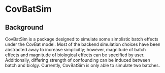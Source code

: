 # CovBatSim

## Background
CovBatSim is a package designed to simulate some simplistic batch effects under the CovBat model. Most of the backend simulation choices have been abstracted away to increase simplicitly; however, magnitude of batch effects and magnitude of biological effects can be specified by user. Additionally, differing strength of confounding can be induced between batch and biolgy. Currently, CovBatSim is only able to simulate two batches. 

